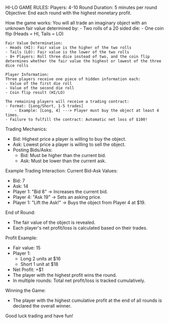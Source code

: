 HI-LO GAME RULES:
Players: 4-10
Round Duration: 5 minutes per round
Objective: End each round with the highest monetary profit.

How the game works:
You will all trade an imaginary object with an unknown fair value determined by:
    - Two rolls of a 20 sided die:
    - One coin flip (Heads = HI, Tails = LO)
    
    Fair Value Determination:
    - Heads (HI): Fair value is the higher of the two rolls
    - Tails (LO): Fair value is the lower of the two rolls
    - 8+ Players: Roll three dice instead of two, and the coin flip determines whether the fair value the highest or lowest of the three dice rolls

    Player Information:
    Three players receive one piece of hidden information each:
    - Value of the first die roll
    - Value of the second die roll
    - Coin flip result (HI/LO)

    The remaining players will receive a trading contract:
    - Format: [Long/Short, 1-5 trades]
        - Example: [Long, 4] ---> Player must buy the object at least 4 times.
    - Failure to fulfill the contract: Automatic net loss of $100!

Trading Mechanics:
- Bid: Highest price a player is willing to buy the object.
- Ask: Lowest price a player is willing to sell the object.
- Posting Bids/Asks:
    - Bid: Must be higher than the current bid.
    - Ask: Must be lower than the current ask.

Example Trading Interaction:
Current Bid-Ask Values:
- Bid: 7
- Ask: 14
- Player 1: "Bid 8" → Increases the current bid.
- Player 4: "Ask 19" → Sets an asking price.
- Player 1: "Lift the Ask!" → Buys the object from Player 4 at $19.

End of Round:
- The fair value of the object is revealed.
- Each player's net profit/loss is calculated based on their trades.

Profit Example:
- Fair value: 15
- Player 1:
    - Long 2 units at $16
    - Short 1 unit at $18
- Net Profit: +$1
- The player with the highest profit wins the round.
- In multiple rounds: Total net profit/loss is tracked cumulatively.

Winning the Game:
- The player with the highest cumulative profit at the end of all rounds is declared the overall winner.

Good luck trading and have fun!